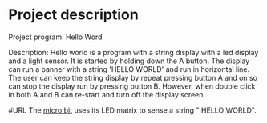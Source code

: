 # Project description
Project program: Hello Word

Description: 
 Hello world is a program with a string display with a led display and a light sensor. It is started by holding down the A button. The display can run a banner with a string 'HELLO WORLD' and run in horizontal line. The user can keep the string display by repeat pressing button A and on so can stop the display run by pressing button B. However, when double click in both A and B can re-start and turn off the display screen. 
 
 #URL
The [micro:bit](https://makecode.microbit.org/#editor) uses its LED matrix to sense a string " HELLO WORLD".
